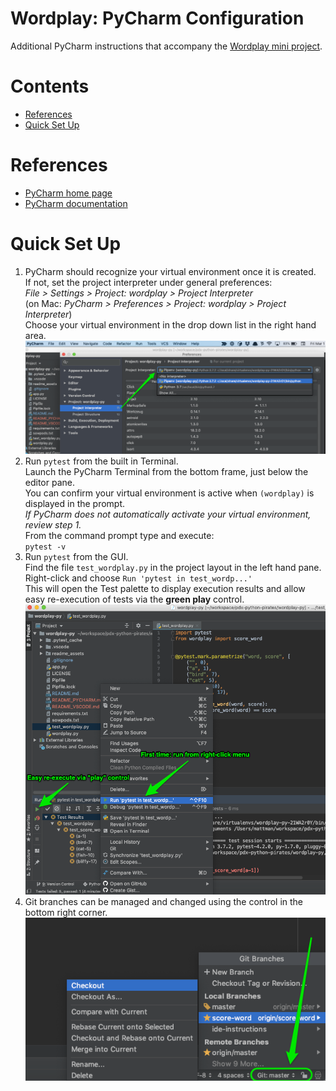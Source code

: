 # Wordplay: PyCharm Configuration

Additional PyCharm instructions that accompany the [Wordplay mini project](https://github.com/PDXPythonPirates/wordplay).

# Contents
- [References](#references)
- [Quick Set Up](#quick-set-up)

# References
- [PyCharm home page](https://www.jetbrains.com/pycharm/)
- [PyCharm documentation](https://www.jetbrains.com/pycharm/documentation/)

# Quick Set Up

1) PyCharm should recognize your virtual environment once it is created.  
  If not, set the project interpreter under general preferences:  
  _File > Settings > Project: wordplay > Project Interpreter_  
  (on Mac: _PyCharm > Preferences > Project: wordplay > Project Interpreter_)  
  Choose your virtual environment in the drop down list in the right hand area.  
  ![PyCharm project interpreter](readme_assets/pycharm_project_interpreter.png)
2) Run `pytest` from the built in Terminal.  
  Launch the PyCharm Terminal from the bottom frame, just below the editor pane.  
  You can confirm your virtual environment is active when `(wordplay)` is displayed in the prompt.  
  _If PyCharm does not automatically activate your virtual environment, review step 1._  
  From the command prompt type and execute:  
  `pytest -v`  
3) Run `pytest` from the GUI.  
  Find the file `test_wordplay.py` in the project layout in the left hand pane.  
  Right-click and choose `Run 'pytest in test_wordp...'`  
  This will open the Test palette to display execution results and allow easy re-execution of tests via the **green play** control.  
  ![PyCharm running pytest](readme_assets/pycharm_tests_palette.png)
3) Git branches can be managed and changed using the control in the bottom right corner.  
  ![PyCharm Git menu](readme_assets/pycharm_git_menu.png)



